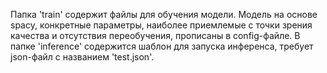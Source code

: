 Папка 'train' содержит файлы для обучения модели. Модель на основе spacy, конкретные параметры, наиболее приемлемые с точки зрения качества и отсутствия переобучения, прописаны в config-файле. 
В папке 'inference' содержится шаблон для запуска инференса, требует json-файл с названием 'test.json'.
